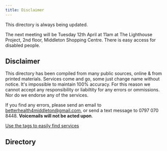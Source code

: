 ```yaml
---
title: Disclaimer
---
```


This directory is always being updated.

The next meeting will be Tuesday 12th April at 11am at The Lighthouse Project, 2nd floor, Middleton Shopping Centre.
There is easy access for disabled people.

## Disclaimer

This directory has been compiled from many public sources, online & from printed materials. Services come and go, some  just change name without notice. It's impossible to  maintain 100% accuracy.  For this reason we cannot accept any responsibility or liabiltity for any errors or ommissions.  Nor do we endorse any of the services.

If you find any errors, please send an email to [betterhealth4middleton@gmail.com](mailto:betterhealth4middleton@gmail.com), or send a  text message to 0797 070 8448. **Voicemails will not be acted upon**.

<a href="/tags" class="button">Use the tags to easily find services</a>

## Directory
